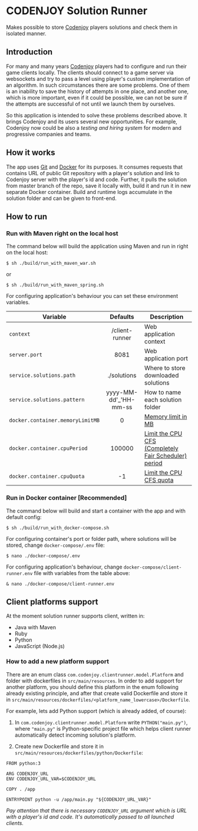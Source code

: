 # CODENJOY Solution Runner
Makes possible to store [Codenjoy](https://github.com/codenjoyme/codenjoy) players solutions and check them in isolated manner. 

## Introduction
For many and many years [Codenjoy](https://github.com/codenjoyme/codenjoy) players had to configure and run their game clients locally.
The clients should connect to a game server via websockets and try to pass a level using player's 
custom implementation of an algorithm. In such circumstances there are some problems.
One of them is an inability to save the history of attempts in one place, and another one,
which is more important, even if it could be possible, 
we can not be sure if the attempts are successful of not until we launch them by ourselves.

So this application is intended to solve these problems described above. It 
brings Codenjoy and its users several new opportunities. For example, 
Codenjoy now could be also a _testing and hiring system_ for modern and progressive
companies and teams.

## How it works
The app uses [Git](https://git-scm.com/) and [Docker](https://www.docker.com/) for its purposes. 
It consumes requests that contains URL of public Git repository with a player's solution
and link to Codenjoy server with the player's id and code. Further, it pulls the solution 
from master branch of the repo, save it locally with, build it and run it in new separate 
Docker container. Build and runtime logs accumulate in the solution folder and can be given 
to front-end.

## How to run
### Run with Maven right on the local host
The command below will build the application using Maven and run in right on the local host:
```
$ sh ./build/run_with_maven_war.sh
```
or
```
$ sh ./build/run_with_maven_spring.sh
```
For configuring application's behaviour you can set these environment variables.

Variable | Defaults | Description
---------|:----------:|------------
`context` | /client-runner | Web application context
`server.port` | 8081 | Web application port
`service.solutions.path` | ./solutions | Where to store downloaded solutions
`service.solutions.pattern` | yyyy-MM-dd'_'HH-mm-ss | How to name each solution folder
`docker.container.memoryLimitMB` | 0 | [Memory limit in MB](https://docs.docker.com/engine/reference/commandline/build/)
`docker.container.cpuPeriod` | 100000 | [Limit the CPU CFS (Completely Fair Scheduler) period](https://docs.docker.com/engine/reference/commandline/build/)
`docker.container.cpuQuota` | -1 | [Limit the CPU CFS quota](https://docs.docker.com/engine/reference/commandline/build/)

### Run in Docker container  __[Recommended]__
The command below will build and start a container with the app and with
default config:
```
$ sh ./build/run_with_docker-compose.sh
```
For configuring container's port or folder path, where solutions will be stored,
change `docker-compose/.env` file:
```
$ nano ./docker-compose/.env
```
For configuring application's behaviour,
change `docker-compose/client-runner.env` file with variables from the table above:
```
& nano ./docker-compose/client-runner.env
```

## Client platforms support
At the moment solution runner supports client, written in:
- Java with Maven
- Ruby 
- Python
- JavaScript (Node.js)

### How to add a new platform support 
There are an enum class `com.codenjoy.clientrunner.model.Platform`
and folder with dockerfiles in `src/main/resources`. In order to add support for
another platform, you should define this platform in the enum following already existing
principle, and after that create valid Dockerfile and store it in 
`src/main/resources/dockerfiles/<platform_name_lowercase>/Dockerfile`.

For example, lets add Python support (which is already added, of course):
1. In `com.codenjoy.clientrunner.model.Platform` write `PYTHON("main.py")`, where 
`"main.py"` is Python-specific project file which helps
   client runner automatically detect incoming solution's platform.
    
2. Create new Dockerfile and store it in `src/main/resources/dockerfiles/python/Dockerfile`:
```
FROM python:3

ARG CODENJOY_URL
ENV CODENJOY_URL_VAR=$CODENJOY_URL

COPY . /app

ENTRYPOINT python -u /app/main.py "${CODENJOY_URL_VAR}"
```
_Pay attention that there is necessary `CODENJOY_URL` argument which is URL with a player's id and code. It's automatically 
passed to all launched clients._